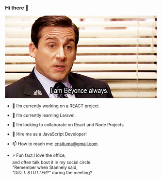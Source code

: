 ### Hi there 👋

![claragithub](https://github.com/CSituma/CSituma/blob/main/giphy.gif)

- 🔭 I’m currently working on a REACT project
- 🌱 I’m currently learning Laravel.
- 👯 I’m looking to collaborate on React and Node Projects

- 🤔 Hire me as a JavaScript Developer!

- 📫 How to reach me: cnsituma@gmail.com

- ⚡ Fun fact:I love the office, <br>
    and often talk bout it in my social circle.
    <br>
     "Remember when Stannely said,<br>
     *"DID. I. STUTTER?"*  during the meeting?
